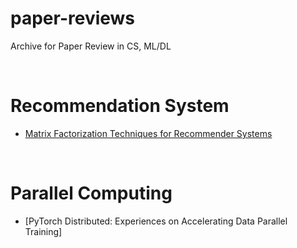 # paper-reviews
Archive for Paper Review in CS, ML/DL 

<br>

# Recommendation System

- [Matrix Factorization Techniques for Recommender Systems](https://github.com/iuliet716/paper-reviews/blob/main/Recommendation%20System/Matrix%20Factorization%20Techniques%20for%20Recommender%20Systems/review.md)

<br>

# Parallel Computing

- [PyTorch Distributed: Experiences on Accelerating Data Parallel Training]
